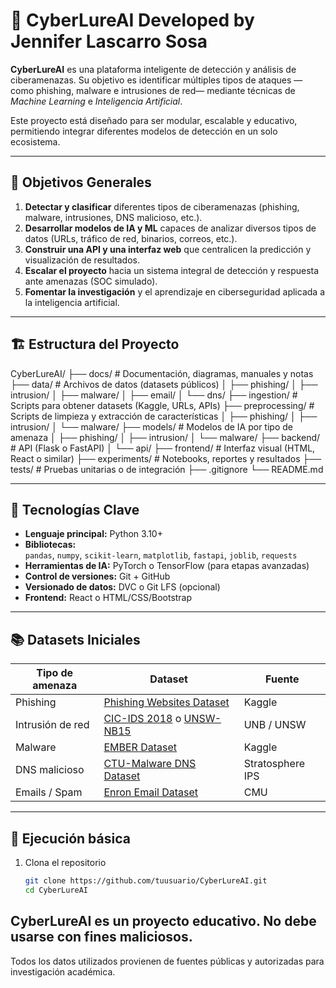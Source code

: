 # 🧠 CyberLureAI Developed by Jennifer Lascarro Sosa

**CyberLureAI** es una plataforma inteligente de detección y análisis de ciberamenazas. Su objetivo es identificar múltiples tipos de ataques —como phishing, malware e intrusiones de red— mediante técnicas de *Machine Learning* e *Inteligencia Artificial*.

Este proyecto está diseñado para ser modular, escalable y educativo, permitiendo integrar diferentes modelos de detección en un solo ecosistema.

---

## 🚀 Objetivos Generales

1. **Detectar y clasificar** diferentes tipos de ciberamenazas (phishing, malware, intrusiones, DNS malicioso, etc.).
2. **Desarrollar modelos de IA y ML** capaces de analizar diversos tipos de datos (URLs, tráfico de red, binarios, correos, etc.).
3. **Construir una API y una interfaz web** que centralicen la predicción y visualización de resultados.
4. **Escalar el proyecto** hacia un sistema integral de detección y respuesta ante amenazas (SOC simulado).
5. **Fomentar la investigación** y el aprendizaje en ciberseguridad aplicada a la inteligencia artificial.

---

## 🏗️ Estructura del Proyecto

CyberLureAI/
├── docs/ # Documentación, diagramas, manuales y notas
├── data/ # Archivos de datos (datasets públicos)
│ ├── phishing/
│ ├── intrusion/
│ ├── malware/
│ ├── email/
│ └── dns/
├── ingestion/ # Scripts para obtener datasets (Kaggle, URLs, APIs)
├── preprocessing/ # Scripts de limpieza y extracción de características
│ ├── phishing/
│ ├── intrusion/
│ └── malware/
├── models/ # Modelos de IA por tipo de amenaza
│ ├── phishing/
│ ├── intrusion/
│ └── malware/
├── backend/ # API (Flask o FastAPI)
│ └── api/
├── frontend/ # Interfaz visual (HTML, React o similar)
├── experiments/ # Notebooks, reportes y resultados
├── tests/ # Pruebas unitarias o de integración
├── .gitignore
└── README.md

---

## 🧩 Tecnologías Clave

- **Lenguaje principal:** Python 3.10+
- **Bibliotecas:**  
  `pandas`, `numpy`, `scikit-learn`, `matplotlib`, `fastapi`, `joblib`, `requests`
- **Herramientas de IA:** PyTorch o TensorFlow (para etapas avanzadas)
- **Control de versiones:** Git + GitHub  
- **Versionado de datos:** DVC o Git LFS (opcional)
- **Frontend:** React o HTML/CSS/Bootstrap

---

## 📚 Datasets Iniciales

| Tipo de amenaza | Dataset | Fuente |
|-----------------|----------------------|--------|
| Phishing | [Phishing Websites Dataset](https://www.kaggle.com/datasets/saurabhshahane/classification-of-malwares) | Kaggle |
| Intrusión de red | [CIC-IDS 2018](https://www.unb.ca/cic/datasets/ids-2018.html) o [UNSW-NB15](https://research.unsw.edu.au/projects/unsw-nb15-dataset) | UNB / UNSW |
| Malware | [EMBER Dataset](https://www.kaggle.com/datasets/hollylee/malware-analysis-dataset) | Kaggle |
| DNS malicioso | [CTU-Malware DNS Dataset](https://www.stratosphereips.org/datasets-malware) | Stratosphere IPS |
| Emails / Spam | [Enron Email Dataset](https://www.cs.cmu.edu/~enron/) | CMU |

---

## 🧪 Ejecución básica

1. Clona el repositorio  
   ```bash
   git clone https://github.com/tuusuario/CyberLureAI.git
   cd CyberLureAI


## CyberLureAI es un proyecto educativo. No debe usarse con fines maliciosos.
Todos los datos utilizados provienen de fuentes públicas y autorizadas para investigación académica.